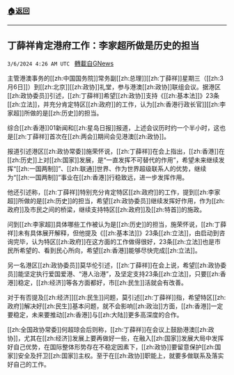 ###  [:house:返回](README.md)
---


## 丁薛祥肯定港府工作：李家超所做是历史的担当
`3/6/2024 4:26 AM UTC ` [轉載自GNews](https://gnews.org/articles/2369251)

主管港澳事务的[[zh:中国国务院]]常务副[[zh:总理]][[zh:丁薛祥]]星期三（[[zh:3月6日]]）到[[zh:北京]][[zh:政协]]礼堂，参与港澳[[zh:政协]]联组会议。据港区[[zh:政协委员]]引述，[[zh:丁薛祥]]希望[[zh:政协]]支持《[[zh:基本法]]》23条[[zh:立法]]，并充分肯定特区[[zh:政府]]的工作，认为[[zh:香港行政长官]][[zh:李家超]]所做的是[[zh:历史]]的担当。

综合[[zh:香港]]01新闻和[[zh:星岛日报]]报道，上述会议历时约一个半小时，这也是[[zh:丁薛祥]]首次在[[zh:两会]]期间会见港澳[[zh:政协]]。

报道引述港区[[zh:政协常委]]施荣怀说，[[zh:丁薛祥]]在会上指出，[[zh:香港]]在[[zh:历史]]上对[[zh:国家]]发展，是“一直发挥不可替代的作用”，希望未来继续发挥“[[zh:一国两制]]”、[[zh:联通]]世界、作为世界超级联系人的优势，继续为“[[zh:一国两制]]”事业在[[zh:香港]]行稳致远，进一步发挥作用。

他还引述称，[[zh:丁薛祥]]特别充分肯定特区[[zh:政府]]的工作，提到[[zh:李家超]]所做的是[[zh:历史]]的担当，希望[[zh:政协委员]]继续发挥好作用，作为[[zh:政府]]及市民之间的桥梁，继续支持特区[[zh:政府]]及[[zh:特首]]的施政。

问到[[zh:李家超]]具体哪些工作被认为是[[zh:历史]]的担当，施荣怀说，[[zh:丁薛祥]]未有具体展开解释，但他提及《[[zh:基本法]]》23条[[zh:立法]]，由启动到咨询完毕，认为特区[[zh:政府]]在这方面的工作做得很好，23条[[zh:立法]]也是市民所希望的、看到民心所向，希望[[zh:香港]]能够尽快完成[[zh:立法]]。

另一名港区[[zh:政协委员]]莫华伦引述，[[zh:丁薛祥]]在会上说，希望[[zh:政协委员]]能坚定执行爱国爱港、“港人治港”，及坚定支持23条[[zh:立法]]，只要[[zh:香港]]稳定，[[zh:经济]]等各方面都好，市[[zh:民生]]活就会有改善。

对于有否提及[[zh:经济]][[zh:民生]]问题，莫引述[[zh:丁薛祥]]指，希望特区[[zh:政府]]解决好[[zh:民生]]基本问题，就不会影响[[zh:政治]]方面，[[zh:香港]]一定要稳定，未来要推动[[zh:香港]]与[[zh:大陆]]更多高深度的合作。

[[zh:全国政协常委]]何超琼会后则称，[[zh:丁薛祥]]在会议上鼓励港澳[[zh:政协]]，尤其在[[zh:经济]]发展上要再做好一些，在融入[[zh:国家]]发展大局中发挥好自己优势，在国际整体形势存在不稳定因素下，[[zh:政协]]要留意保护[[zh:国家]]安全及扞卫[[zh:国家]]主权。至于在[[zh:政协]]职能上，就要多做联系及落实好自己的工作。
